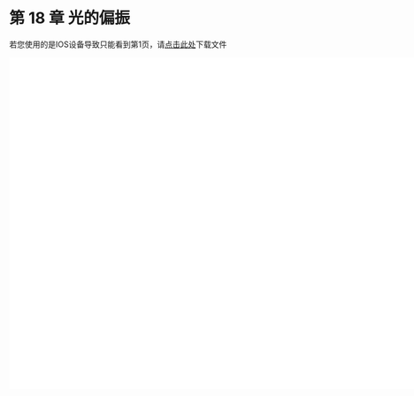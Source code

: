 # 第 18 章 光的偏振

<object data="大学物理 第 18 章.pdf" type="application/pdf" width="150%" height="800">
    <p>若您使用的是IOS设备导致只能看到第1页，请<a href="大学物理 第 18 章.pdf">点击此处</a>下载文件</p>
    <iframe src="大学物理 第 18 章.pdf#navpanes=0" width="500%" height="600" frameborder="0"></iframe>
    
</object>